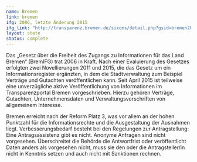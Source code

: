 ```yaml
---
name: Bremen
link: bremen
ifg: 2006, letzte Änderung 2015
ifg_link: "http://transparenz.bremen.de/sixcms/detail.php?gsid=bremen2014_tp.c.67770.de&asl=bremen203_tpgesetz.c.55340.de&template=20_gp_ifg_meta_detail_d"
layout: state
status: complete
---
```

Das „Gesetz über die Freiheit des Zugangs zu Informationen für das Land Bremen“ (BremIFG) trat 2006 in Kraft. Nach einer
Evaluierung des Gesetzes erfolgten zwei Novellierungen 2011 und 2015, die das Gesetz um ein Informationsregister ergänzten,
in dem die Stadtverwaltung zum Beispiel Verträge und Gutachten veröffentlichen kann. Seit April 2015 ist teilweise
eine unverzügliche aktive Veröffentlichung von Informationen im Transparenzportal Bremen vorgeschrieben. Hierzu gehören
Verträge, Gutachten, Unternehmensdaten und Verwaltungsvorschriften von allgemeinem Interesse.

Bremen erreicht nach der Reform Platz 3, was vor allem an der hohen Punktzahl für die Informationsrechte und die Ausgestaltung
der Ausnahmen liegt. Verbesserungsbedarf besteht bei den Regelungen zur Antragstellung: Eine Antragsassistenz gibt
es nicht. Anonyme Anfragen sind nicht vorgesehen. Überschreitet die Behörde die Antwortfrist oder veröffentlicht Daten
anders als vorgesehen nicht, muss sie den oder die Antragsteller/in nicht in Kenntnis setzen und auch nicht mit Sanktionen
rechnen.
